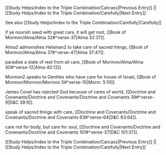 [[Study Helps/Index to the Triple Combination/Carcass|Previous Entry]]  ||  [[Study Helps/Index to the Triple Combination/Carefully|Next Entry]]

 See also [[Study Helps/Index to the Triple Combination/Carefully|Carefully]]

 if ye nourish seed with great care, it will get root, [[Book of Mormon/Alma/Alma 32#^verse-37|Alma 32:37]].

 Alma2 admonishes Helaman2 to take care of sacred things, [[Book of Mormon/Alma/Alma 37#^verse-47|Alma 37:47]].

 paradise a state of rest from all care, [[Book of Mormon/Alma/Alma 40#^verse-12|Alma 40:12]].

 Mormon2 speaks to Gentiles who have care for house of Israel, [[Book of Mormon/Mormon/Mormon 5#^verse-10|Morm. 5:10]].

 James Covel has rejected God because of cares of world, [[Doctrine and Covenants/Doctrine and Covenants/Doctrine and Covenants 39#^verse-9|D&C 39:9]].

 speak of sacred things with care, [[Doctrine and Covenants/Doctrine and Covenants/Doctrine and Covenants 63#^verse-64|D&C 63:64]].

 care not for body, but care for soul, [[Doctrine and Covenants/Doctrine and Covenants/Doctrine and Covenants 101#^verse-37|D&C 101:37]].

[[Study Helps/Index to the Triple Combination/Carcass|Previous Entry]]  ||  [[Study Helps/Index to the Triple Combination/Carefully|Next Entry]]